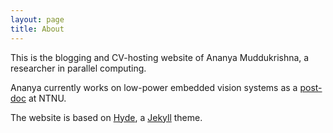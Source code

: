 ```yaml
---
layout: page
title: About
---
```


This is the blogging and CV-hosting website of Ananya Muddukrishna, a researcher in parallel computing.

Ananya currently works on low-power embedded vision systems as a [post-doc](https://www.ntnu.edu/employees/ananya.muddukrishna) at NTNU.

The website is based on [Hyde](http://hyde.getpoole.com), a [Jekyll](http://jekyllrb.com) theme.

